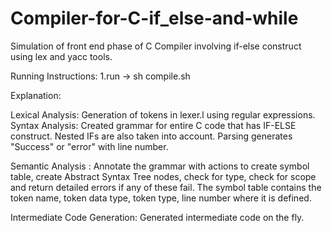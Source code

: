 # Compiler-for-C-if_else-and-while
Simulation of front end phase of C Compiler involving if-else construct using lex and yacc tools.


Running Instructions:
1.run -> sh compile.sh

Explanation:

Lexical Analysis: Generation of tokens in lexer.l using regular expressions.
Syntax Analysis: Created grammar for entire C code that has IF-ELSE construct. Nested IFs are also taken into account. Parsing generates "Success" or "error" with line number.

Semantic Analysis : Annotate the grammar with actions to create symbol table, create Abstract Syntax Tree nodes, check for type, check for scope and return detailed errors if any of these fail. The symbol table contains the token name, token data type, token type, line number where it is defined.

Intermediate Code Generation: Generated intermediate code on the fly.

